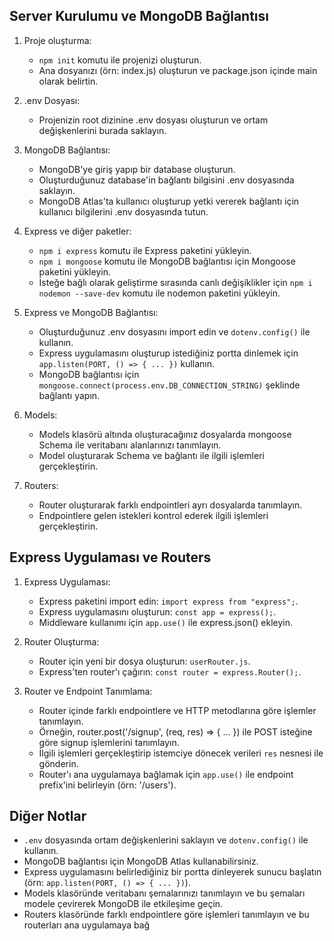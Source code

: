 ## Server Kurulumu ve MongoDB Bağlantısı

1. Proje oluşturma:
   - `npm init` komutu ile projenizi oluşturun.
   - Ana dosyanızı (örn: index.js) oluşturun ve package.json içinde main olarak belirtin.

2. .env Dosyası:
   - Projenizin root dizinine .env dosyası oluşturun ve ortam değişkenlerini burada saklayın.

3. MongoDB Bağlantısı:
   - MongoDB'ye giriş yapıp bir database oluşturun.
   - Oluşturduğunuz database'in bağlantı bilgisini .env dosyasında saklayın.
   - MongoDB Atlas'ta kullanıcı oluşturup yetki vererek bağlantı için kullanıcı bilgilerini .env dosyasında tutun.

4. Express ve diğer paketler:
   - `npm i express` komutu ile Express paketini yükleyin.
   - `npm i mongoose` komutu ile MongoDB bağlantısı için Mongoose paketini yükleyin.
   - İsteğe bağlı olarak geliştirme sırasında canlı değişiklikler için `npm i nodemon --save-dev` komutu ile nodemon paketini yükleyin.

5. Express ve MongoDB Bağlantısı:
   - Oluşturduğunuz .env dosyasını import edin ve `dotenv.config()` ile kullanın.
   - Express uygulamasını oluşturup istediğiniz portta dinlemek için `app.listen(PORT, () => { ... })` kullanın.
   - MongoDB bağlantısı için `mongoose.connect(process.env.DB_CONNECTION_STRING)` şeklinde bağlantı yapın.

6. Models:
   - Models klasörü altında oluşturacağınız dosyalarda mongoose Schema ile veritabanı alanlarınızı tanımlayın.
   - Model oluşturarak Schema ve bağlantı ile ilgili işlemleri gerçekleştirin.

7. Routers:
   - Router oluşturarak farklı endpointleri ayrı dosyalarda tanımlayın.
   - Endpointlere gelen istekleri kontrol ederek ilgili işlemleri gerçekleştirin.

## Express Uygulaması ve Routers

1. Express Uygulaması:
   - Express paketini import edin: `import express from "express";`.
   - Express uygulamasını oluşturun: `const app = express();`.
   - Middleware kullanımı için `app.use()` ile express.json() ekleyin.

2. Router Oluşturma:
   - Router için yeni bir dosya oluşturun: `userRouter.js`.
   - Express'ten router'ı çağırın: `const router = express.Router();`.

3. Router ve Endpoint Tanımlama:
   - Router içinde farklı endpointlere ve HTTP metodlarına göre işlemler tanımlayın.
   - Örneğin, router.post('/signup', (req, res) => { ... }) ile POST isteğine göre signup işlemlerini tanımlayın.
   - İlgili işlemleri gerçekleştirip istemciye dönecek verileri `res` nesnesi ile gönderin.
   - Router'ı ana uygulamaya bağlamak için `app.use()` ile endpoint prefix'ini belirleyin (örn: '/users').

## Diğer Notlar

- `.env` dosyasında ortam değişkenlerini saklayın ve `dotenv.config()` ile kullanın.
- MongoDB bağlantısı için MongoDB Atlas kullanabilirsiniz.
- Express uygulamasını belirlediğiniz bir portta dinleyerek sunucu başlatın (örn: `app.listen(PORT, () => { ... })`).
- Models klasöründe veritabanı şemalarınızı tanımlayın ve bu şemaları modele çevirerek MongoDB ile etkileşime geçin.
- Routers klasöründe farklı endpointlere göre işlemleri tanımlayın ve bu routerları ana uygulamaya bağ
